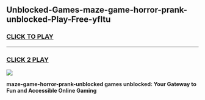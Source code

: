 
## Unblocked-Games-maze-game-horror-prank-unblocked-Play-Free-yfltu
<h3>
<a href="https://premium76.site?title=maze-game-horror-prank-unblocked&ref=09A">CLICK TO PLAY</a></h3>
<hr>

<h3>
<a href="https://premium76.site?title=maze-game-horror-prank-unblocked&ref=09A">CLICK 2 PLAY</a>
  
</h3>

<a href="https://premium76.site?title=maze-game-horror-prank-unblocked&ref=09A"><img src="https://clearcache.store/games.png"></a>


**maze-game-horror-prank-unblocked games unblocked: Your Gateway to Fun and Accessible Online Gaming**
